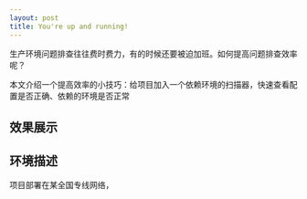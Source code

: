 ```yaml
---
layout: post
title: You're up and running!
---
```


生产环境问题排查往往费时费力，有的时候还要被迫加班。如何提高问题排查效率呢？

本文介绍一个提高效率的小技巧：给项目加入一个依赖环境的扫描器，快速查看配置是否正确、依赖的环境是否正常

## 效果展示



## 环境描述

项目部署在某全国专线网络，
